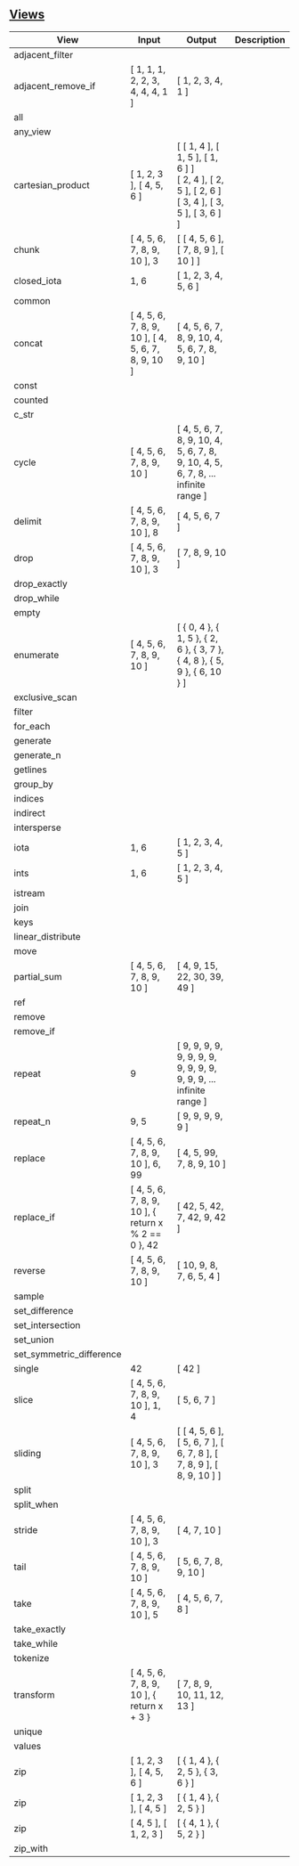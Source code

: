 ## [Views](https://github.com/voivoid/range-v3-cheatsheet/blob/master/src/views.cpp)

| View                     | Input                                                 | Output                                                                                             | Description |
| ------------------------ | ----------------------------------------------------- | -------------------------------------------------------------------------------------------------- | ----------- |
| adjacent_filter          |                                                       |                                                                                                    |             |
| adjacent_remove_if       | [ 1, 1, 1, 2, 2, 3, 4, 4, 4, 1 ]                      | [ 1, 2, 3, 4, 1 ]                                                                                  |             |
| all                      |                                                       |                                                                                                    |             |
| any_view                 |                                                       |                                                                                                    |             |
| cartesian_product        | [ 1, 2, 3 ], [ 4, 5, 6 ]                              | [ [ 1, 4 ], [ 1, 5 ], [ 1, 6 ] ]<br>[ 2, 4 ], [ 2, 5 ], [ 2, 6 ]<br>[ 3, 4 ], [ 3, 5 ], [ 3, 6 ] ] |             |
| chunk                    | [ 4, 5, 6, 7, 8, 9, 10 ], 3                           | [ [ 4, 5, 6 ], [ 7, 8, 9 ], [ 10 ] ]                                                               |             |
| closed_iota              | 1, 6                                                  | [ 1, 2, 3, 4, 5, 6 ]                                                                               |             |
| common                   |                                                       |                                                                                                    |             |
| concat                   | [ 4, 5, 6, 7, 8, 9, 10 ], [ 4, 5, 6, 7, 8, 9, 10 ]    | [ 4, 5, 6, 7, 8, 9, 10, 4, 5, 6, 7, 8, 9, 10 ]                                                     |             |
| const                    |                                                       |                                                                                                    |             |
| counted                  |                                                       |                                                                                                    |             |
| c_str                    |                                                       |                                                                                                    |             |
| cycle                    | [ 4, 5, 6, 7, 8, 9, 10 ]                              | [ 4, 5, 6, 7, 8, 9, 10, 4, 5, 6, 7, 8, 9, 10, 4, 5, 6, 7, 8, ... infinite range ]                  |             |
| delimit                  | [ 4, 5, 6, 7, 8, 9, 10 ], 8                           | [ 4, 5, 6, 7 ]                                                                                     |             |
| drop                     | [ 4, 5, 6, 7, 8, 9, 10 ], 3                           | [ 7, 8, 9, 10 ]                                                                                    |             |
| drop_exactly             |                                                       |                                                                                                    |             |
| drop_while               |                                                       |                                                                                                    |             |
| empty                    |                                                       |                                                                                                    |             |
| enumerate                | [ 4, 5, 6, 7, 8, 9, 10 ]                              | [ { 0, 4 }, { 1, 5 }, { 2, 6 }, { 3, 7 }, { 4, 8 }, { 5, 9 }, { 6, 10 } ]                          |             |
| exclusive_scan           |                                                       |                                                                                                    |             |
| filter                   |                                                       |                                                                                                    |             |
| for_each                 |                                                       |                                                                                                    |             |
| generate                 |                                                       |                                                                                                    |             |
| generate_n               |                                                       |                                                                                                    |             |
| getlines                 |                                                       |                                                                                                    |             |
| group_by                 |                                                       |                                                                                                    |             |
| indices                  |                                                       |                                                                                                    |             |
| indirect                 |                                                       |                                                                                                    |             |
| intersperse              |                                                       |                                                                                                    |             |
| iota                     | 1, 6                                                  | [ 1, 2, 3, 4, 5 ]                                                                                  |             |
| ints                     | 1, 6                                                  | [ 1, 2, 3, 4, 5 ]                                                                                  |             |
| istream                  |                                                       |                                                                                                    |             |
| join                     |                                                       |                                                                                                    |             |
| keys                     |                                                       |                                                                                                    |             |
| linear_distribute        |                                                       |                                                                                                    |             |
| move                     |                                                       |                                                                                                    |             |
| partial_sum              | [ 4, 5, 6, 7, 8, 9, 10 ]                              | [ 4, 9, 15, 22, 30, 39, 49 ]                                                                       |             |
| ref                      |                                                       |                                                                                                    |             |
| remove                   |                                                       |                                                                                                    |             |
| remove_if                |                                                       |                                                                                                    |             |
| repeat                   | 9                                                     | [ 9, 9, 9, 9, 9, 9, 9, 9, 9, 9, 9, 9, 9, 9, 9, ... infinite range ]                                |             |
| repeat_n                 | 9, 5                                                  | [ 9, 9, 9, 9, 9 ]                                                                                  |             |
| replace                  | [ 4, 5, 6, 7, 8, 9, 10 ], 6, 99                       | [ 4, 5, 99, 7, 8, 9, 10 ]                                                                          |             |
| replace_if               | [ 4, 5, 6, 7, 8, 9, 10 ], { return x % 2 == 0 }, 42   | [ 42, 5, 42, 7, 42, 9, 42 ]                                                                        |             |
| reverse                  | [ 4, 5, 6, 7, 8, 9, 10 ]                              | [ 10, 9, 8, 7, 6, 5, 4 ]                                                                           |             |
| sample                   |                                                       |                                                                                                    |             |
| set_difference           |                                                       |                                                                                                    |             |
| set_intersection         |                                                       |                                                                                                    |             |
| set_union                |                                                       |                                                                                                    |             |
| set_symmetric_difference |                                                       |                                                                                                    |             |
| single                   | 42                                                    | [ 42 ]                                                                                             |             |
| slice                    | [ 4, 5, 6, 7, 8, 9, 10 ], 1, 4                        | [ 5, 6, 7 ]                                                                                        |             |
| sliding                  | [ 4, 5, 6, 7, 8, 9, 10 ], 3                           | [ [ 4, 5, 6 ], [ 5, 6, 7 ], [ 6, 7, 8 ], [ 7, 8, 9 ], [ 8, 9, 10 ] ]                               |             |
| split                    |                                                       |                                                                                                    |             |
| split_when               |                                                       |                                                                                                    |             |
| stride                   | [ 4, 5, 6, 7, 8, 9, 10 ], 3                           | [ 4, 7, 10 ]                                                                                       |             |
| tail                     | [ 4, 5, 6, 7, 8, 9, 10 ]                              | [ 5, 6, 7, 8, 9, 10 ]                                                                              |             |
| take                     | [ 4, 5, 6, 7, 8, 9, 10 ], 5                           | [ 4, 5, 6, 7, 8 ]                                                                                  |             |
| take_exactly             |                                                       |                                                                                                    |             |
| take_while               |                                                       |                                                                                                    |             |
| tokenize                 |                                                       |                                                                                                    |             |
| transform                | [ 4, 5, 6, 7, 8, 9, 10 ], { return x + 3 }            | [ 7, 8, 9, 10, 11, 12, 13 ]                                                                        |             |
| unique                   |                                                       |                                                                                                    |             |
| values                   |                                                       |                                                                                                    |             |
| zip                      | [ 1, 2, 3 ], [ 4, 5, 6 ]                              | [ { 1, 4 }, { 2, 5 }, { 3, 6 } ]                                                                   |             |
| zip                      | [ 1, 2, 3 ], [ 4, 5 ]                                 | [ { 1, 4 }, { 2, 5 } ]                                                                             |             |
| zip                      | [ 4, 5 ], [ 1, 2, 3 ]                                 | [ { 4, 1 }, { 5, 2 } ]                                                                             |             |
| zip_with                 |                                                       |                                                                                                    |             |